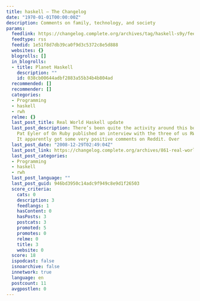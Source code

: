 ```yaml
---
title: haskell – The Changelog
date: "1970-01-01T00:00:00Z"
description: Comments on family, technology, and society
params:
  feedlink: https://changelog.complete.org/archives/tag/haskell-s9y/feed
  feedtype: rss
  feedid: 1e51f8d7db39ca0f9d3c5372c8e5d888
  websites: {}
  blogrolls: []
  in_blogrolls:
  - title: Planet Haskell
    description: ""
    id: 038cb00644adbf2883a55b34b4b804ad
  recommended: []
  recommender: []
  categories:
  - Programming
  - haskell
  - rwh
  relme: {}
  last_post_title: Real World Haskell update
  last_post_description: There’s been quite the activity around this book lately.
    Pat Eyler of On Ruby published an interview with the three of us RWH authors.
    It apparently got some very positive comments on Reddit. Over
  last_post_date: "2008-12-29T02:49:04Z"
  last_post_link: https://changelog.complete.org/archives/861-real-world-haskell-update-2
  last_post_categories:
  - Programming
  - haskell
  - rwh
  last_post_language: ""
  last_post_guid: 946bd3950c14adc9f949c8e9d1f26503
  score_criteria:
    cats: 0
    description: 3
    feedlangs: 1
    hasContent: 0
    hasPosts: 3
    postcats: 3
    promoted: 5
    promotes: 0
    relme: 0
    title: 3
    website: 0
  score: 18
  ispodcast: false
  isnoarchive: false
  innetwork: true
  language: en
  postcount: 11
  avgpostlen: 0
---
```

